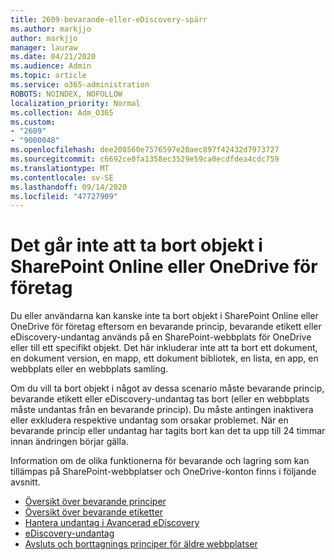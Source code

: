 ```yaml
---
title: 2609-bevarande-eller-eDiscovery-spärr
ms.author: markjjo
author: markjjo
manager: lauraw
ms.date: 04/21/2020
ms.audience: Admin
ms.topic: article
ms.service: o365-administration
ROBOTS: NOINDEX, NOFOLLOW
localization_priority: Normal
ms.collection: Adm_O365
ms.custom:
- "2609"
- "9000048"
ms.openlocfilehash: dee208560e7576597e20aec897f42432d7973727
ms.sourcegitcommit: c6692ce0fa1358ec3529e59ca0ecdfdea4cdc759
ms.translationtype: MT
ms.contentlocale: sv-SE
ms.lasthandoff: 09/14/2020
ms.locfileid: "47727909"
---
```

# <a name="unable-to-delete-items-in-sharepoint-online-or-onedrive-for-business"></a>Det går inte att ta bort objekt i SharePoint Online eller OneDrive för företag

Du eller användarna kan kanske inte ta bort objekt i SharePoint Online eller OneDrive för företag eftersom en bevarande princip, bevarande etikett eller eDiscovery-undantag används på en SharePoint-webbplats för OneDrive eller till ett specifikt objekt. Det här inkluderar inte att ta bort ett dokument, en dokument version, en mapp, ett dokument bibliotek, en lista, en app, en webbplats eller en webbplats samling. 

Om du vill ta bort objekt i något av dessa scenario måste bevarande princip, bevarande etikett eller eDiscovery-undantag tas bort (eller en webbplats måste undantas från en bevarande princip). Du måste antingen inaktivera eller exkludera respektive undantag som orsakar problemet. När en bevarande princip eller undantag har tagits bort kan det ta upp till 24 timmar innan ändringen börjar gälla. 

Information om de olika funktionerna för bevarande och lagring som kan tillämpas på SharePoint-webbplatser och OneDrive-konton finns i följande avsnitt.

- [Översikt över bevarande principer](https://docs.microsoft.com/microsoft-365/compliance/retention-policies)
- [Översikt över bevarande etiketter](https://docs.microsoft.com/microsoft-365/compliance/labels)
- [Hantera undantag i Avancerad eDiscovery](https://docs.microsoft.com/microsoft-365/compliance/managing-holds)
- [eDiscovery-undantag](https://docs.microsoft.com/microsoft-365/compliance/ediscovery-cases#step-4-place-content-locations-on-hold)
- [Avsluts och borttagnings principer för äldre webbplatser](https://support.office.com/article/Use-policies-for-site-closure-and-deletion-A8280D82-27FD-48C5-9ADF-8A5431208BA5)